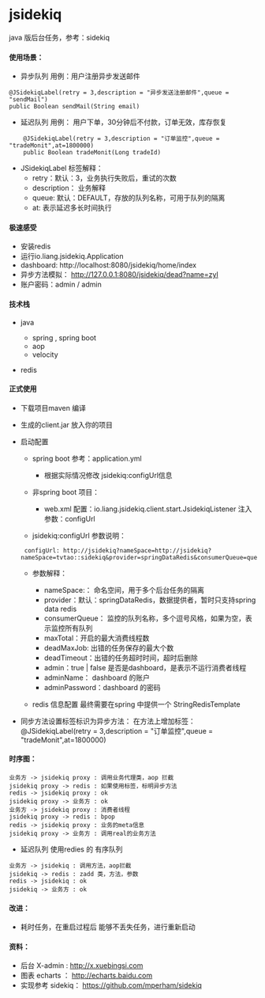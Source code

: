 # jsidekiq
java 版后台任务，参考：sidekiq

#### 使用场景：
- 异步队列
	用例：用户注册异步发送邮件
```
@JSidekiqLabel(retry = 3,description = "异步发送注册邮件",queue = "sendMail")
public Boolean sendMail(String email)
```

- 延迟队列
	用例： 用户下单，30分钟后不付款，订单无效，库存恢复
```
	@JSidekiqLabel(retry = 3,description = "订单监控",queue = "tradeMonit",at=1800000)
	public Boolean tradeMonit(Long tradeId)
```

- JSidekiqLabel 标签解释：
	- retry：默认：3，业务执行失败后，重试的次数
	- description： 业务解释
	- queue: 默认：DEFAULT，存放的队列名称，可用于队列的隔离
	- at: 表示延迟多长时间执行

#### 极速感受
- 安装redis
- 运行io.liang.jsidekiq.Application
- dashboard:  http://localhost:8080/jsidekiq/home/index
- 异步方法模拟： http://127.0.0.1:8080/jsidekiq/dead?name=zyl
- 账户密码：admin / admin


#### 技术栈
- java
	- spring , spring boot
	- aop
	- velocity

- redis

#### 正式使用
- 下载项目maven 编译
- 生成的client.jar 放入你的项目

- 启动配置
	- spring boot 参考：application.yml
		- 根据实际情况修改 jsidekiq:configUrl信息

	-  非spring boot 项目：
		-  web.xml 配置：io.liang.jsidekiq.client.start.JsidekiqListener 注入参数：configUrl

	-  jsidekiq:configUrl 参数说明：

	```
     configUrl: http://jsidekiq?nameSpace=http://jsidekiq?nameSpace=tvtao::sidekiq&provider=springDataRedis&consumerQueue=queue1,queue2&maxTotal=2&deadMaxJob=90&deadTimeout=60000000&admin=true&adminName=zyl&adminPassword=admin
    ```

	- 参数解释：
		- nameSpace:： 命名空间，用于多个后台任务的隔离
		- provider：默认：springDataRedis，数据提供者，暂时只支持spring data redis
		- consumerQueue： 监控的队列名称，多个逗号风格，如果为空，表示监控所有队列
		- maxTotal：开启的最大消费线程数
		- deadMaxJob: 出错的任务保存的最大个数
		- deadTimeout：出错的任务超时时间，超时后删除
		- admin：true | false 是否是dashboard，是表示不运行消费者线程
		- adminName： dashboard 的账户
		- adminPassword：dashboard 的密码

	- redis 信息配置 最终需要在spring 中提供一个 StringRedisTemplate

- 同步方法设置标签标识为异步方法：
	在方法上增加标签：@JSidekiqLabel(retry = 3,description = "订单监控",queue = "tradeMonit",at=1800000)


#### 时序图：

```sequence
业务方 -> jsidekiq proxy : 调用业务代理类，aop 拦截
jsidekiq proxy -> redis : 如果使用标签，标明异步方法
redis -> jsidekiq proxy : ok
jsidekiq proxy -> 业务方 : ok
业务方 -> jsidekiq proxy : 消费者线程
jsidekiq proxy -> redis : bpop
redis -> jsidekiq proxy : 业务的meta信息
jsidekiq proxy -> 业务方 : 调用real的业务方法
```


- 延迟队列
	使用redies 的 有序队列

```sequence
业务方 -> jsidekiq : 调用方法，aop拦截
jsidekiq -> redis : zadd 类，方法，参数
redis -> jsidekiq : ok
jsidekiq -> 业务方 : ok
```


#### 改进：
- 耗时任务，在重启过程后 能够不丢失任务，进行重新启动

#### 资料：
- 后台  X-admin :  http://x.xuebingsi.com
- 图表 echarts ： http://echarts.baidu.com
- 实现参考 sidekiq： https://github.com/mperham/sidekiq
